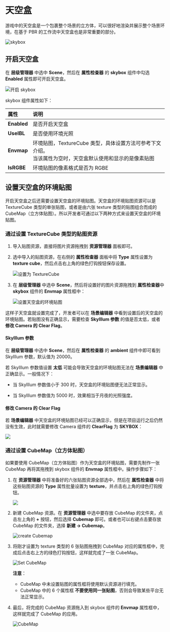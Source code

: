 # 天空盒

游戏中的天空盒是一个包裹整个场景的立方体，可以很好地渲染并展示整个场景环境，在基于 PBR 的工作流中天空盒也是非常重要的部分。

![skybox](skybox/Skybox.png)

## 开启天空盒

在 **层级管理器** 中选中 **Scene**，然后在 **属性检查器** 的 **skybox** 组件中勾选 **Enabled** 属性即可开启天空盒。

![开启 skybox](skybox/enable-skybox.png)

skybox 组件属性如下：

| 属性 | 说明 |
| :---| :--- |
| **Enabled** | 是否开启天空盒 |
| **UseIBL** | 是否使用环境光照 |
| **Envmap** | 环境贴图，TextureCube 类型，具体设置方法可参考下文介绍。<br>当该属性为空时，天空盒默认使用和显示的是像素贴图 |
| **IsRGBE** | 环境贴图的像素格式是否为 RGBE |

## 设置天空盒的环境贴图

开启天空盒之后还需要设置天空盒的环境贴图。天空盒的环境贴图资源可以是 TextureCube 类型的单张贴图，或者是由六张 texture 类型的贴图组合而成的 CubeMap（立方体贴图）。所以开发者可通过以下两种方式来设置天空盒的环境贴图。

### 通过设置 TextureCube 类型的贴图资源

1. 导入贴图资源，直接将图片资源拖拽到 **资源管理器** 面板即可。

2. 选中导入的贴图资源，在右侧的 **属性检查器** 面板中将 **Type** 属性设置为 **texture cube**，然后点击右上角的绿色打钩按钮保存设置。

    ![设置为 TextureCube](skybox/texturecube.png)

3. 在 **层级管理器** 中选中 **Scene**，然后将设置好的图片资源拖拽到 **属性检查器**中 **skybox** 组件的 **Envmap** 属性框中：

    ![设置天空盒的环境贴图](skybox/set-envmap.png)

这样子天空盒就设置完成了，开发者可以在 **场景编辑器** 中看到设置后的天空盒的环境贴图。若贴图没有正确显示，需要检查 **SkyIllum 参数** 的值是否太低，或者 **修改 Camera 的 Clear Flag**。

#### SkyIllum 参数

在 **层级管理器** 中选中 **Scene**，然后在 **属性检查器** 的 **ambient** 组件中即可看到 SkyIllum 参数，默认值为 20000。

若 SkyIllum 参数值设置 **太低** 可能会导致天空盒的环境贴图无法在 **场景编辑器** 中正确显示。一般情况下：

- 当 SkyIllum 参数值小于 300 时，天空盒的环境贴图便无法正常显示。

- 当 SkyIllum 参数值为 5000 时，效果相当于月夜的光照强度。

#### 修改 Camera 的 Clear Flag

若 **场景编辑器** 中天空盒的环境贴图已经可以正确显示，但是在项目运行之后仍然没有生效，此时就需要修改 Camera 组件的 **ClearFlag** 为 **SKYBOX**：

![](skybox/skybox-camera.png)

### 通过设置 CubeMap（立方体贴图）

如果要使用 CubeMap（立方体贴图）作为天空盒的环境贴图，需要先制作一张 CubeMap 再将其拖拽到 skybox 组件的 **Envmap** 属性框中。操作步骤如下：

1. 在 **资源管理器** 中将准备好的六张贴图资源全部选中，然后在 **属性检查器** 中将这些贴图资源的 **Type** 属性批量设置为 **texture**，并点击右上角的绿色打钩按钮。

   ![](skybox/cubemap-texture-type.png)

2. 新建 CubeMap 资源。在 **资源管理器** 中选中要存放 CubeMap 的文件夹，点击左上角的 **+** 按钮，然后选择 **Cubemap** 即可。或者也可以右键点击要存放 CubeMap 的文件夹，选择 **新建 -> Cubemap**。

    ![create Cubemap](skybox/create-cubemap.png)

3. 将刚才设置为 texture 类型的 6 张贴图拖拽到 CubeMap 对应的属性框中，完成后点击右上方的绿色打钩按钮，这样就完成了一张 CubeMap。

    ![Set CubeMap](skybox/cubemap-properties.png)

    **注意**：
    - CubeMap 中未设置贴图的属性框将使用默认资源进行填充。
    - CubeMap 中的 6 个属性框 **不要使用同一张贴图**，否则会导致某些平台无法正常显示。

4. 最后，将完成的 CubeMap 资源拖入到 skybox 组件的 **Envmap** 属性框中，这样就完成了 CubeMap 的应用。

    ![CubeMap](skybox/cubemap-show.png)

